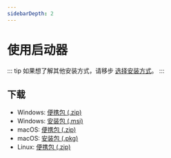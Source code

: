 ```yaml
---
sidebarDepth: 2
---
```


# 使用启动器

::: tip
如果想了解其他安装方式，请移步 [选择安装方式](./index.md)。
:::

## 下载

- Windows: [便携包 (.zip)](http://ghproxy.com/https://github.com/koishijs/koishi-desktop/releases/download/v0.7.3/koishi-desktop-win-x64-v0.7.3.zip)
- Windows: [安装包 (.msi)](http://ghproxy.com/https://github.com/koishijs/koishi-desktop/releases/download/v0.7.3/koishi-desktop-win-x64-v0.7.3.msi)
- macOS: [便携包 (.zip)](http://ghproxy.com/https://github.com/koishijs/koishi-desktop/releases/download/v0.7.3/koishi-desktop-osx-x64-v0.7.3.zip)
- macOS: [安装包 (.pkg)](http://ghproxy.com/https://github.com/koishijs/koishi-desktop/releases/download/v0.7.3/koishi-desktop-osx-x64-v0.7.3.pkg)
- Linux: [便携包 (.zip)](http://ghproxy.com/https://github.com/koishijs/koishi-desktop/releases/download/v0.7.3/koishi-desktop-linux-x64-v0.7.3.zip)